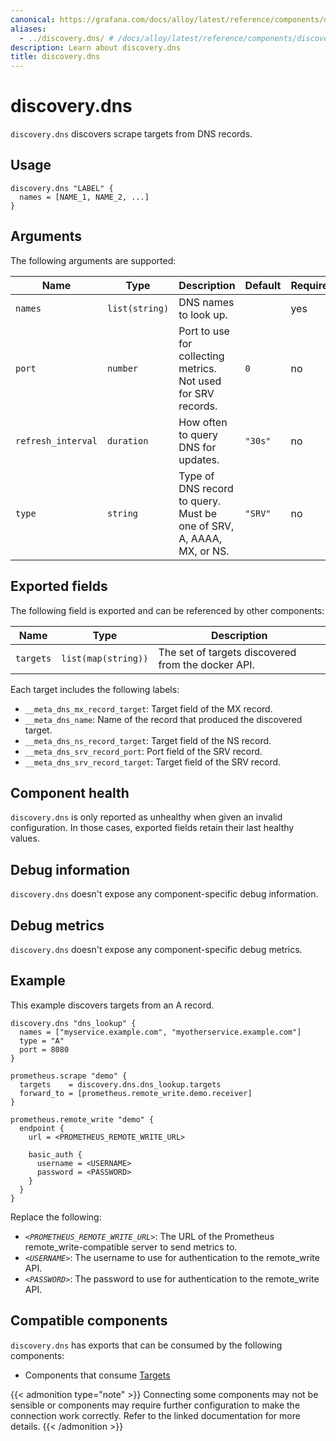 ```yaml
---
canonical: https://grafana.com/docs/alloy/latest/reference/components/discovery/discovery.dns/
aliases:
  - ../discovery.dns/ # /docs/alloy/latest/reference/components/discovery.dns/
description: Learn about discovery.dns
title: discovery.dns
---
```


# discovery.dns

`discovery.dns` discovers scrape targets from DNS records.

## Usage

```alloy
discovery.dns "LABEL" {
  names = [NAME_1, NAME_2, ...]
}
```

## Arguments

The following arguments are supported:

Name               | Type           | Description                                                          | Default | Required
-------------------|----------------|----------------------------------------------------------------------|---------|---------
`names`            | `list(string)` | DNS names to look up.                                                |         | yes
`port`             | `number`       | Port to use for collecting metrics. Not used for SRV records.        | `0`     | no
`refresh_interval` | `duration`     | How often to query DNS for updates.                                  | `"30s"` | no
`type`             | `string`       | Type of DNS record to query. Must be one of SRV, A, AAAA, MX, or NS. | `"SRV"` | no

## Exported fields

The following field is exported and can be referenced by other components:

Name      | Type                | Description
----------|---------------------|---------------------------------------------------
`targets` | `list(map(string))` | The set of targets discovered from the docker API.

Each target includes the following labels:

* `__meta_dns_mx_record_target`: Target field of the MX record.
* `__meta_dns_name`: Name of the record that produced the discovered target.
* `__meta_dns_ns_record_target`: Target field of the NS record.
* `__meta_dns_srv_record_port`: Port field of the SRV record.
* `__meta_dns_srv_record_target`: Target field of the SRV record.

## Component health

`discovery.dns` is only reported as unhealthy when given an invalid configuration.
In those cases, exported fields retain their last healthy values.

## Debug information

`discovery.dns` doesn't expose any component-specific debug information.

## Debug metrics

`discovery.dns` doesn't expose any component-specific debug metrics.

## Example

This example discovers targets from an A record.

```alloy
discovery.dns "dns_lookup" {
  names = ["myservice.example.com", "myotherservice.example.com"]
  type = "A"
  port = 8080
}

prometheus.scrape "demo" {
  targets    = discovery.dns.dns_lookup.targets
  forward_to = [prometheus.remote_write.demo.receiver]
}

prometheus.remote_write "demo" {
  endpoint {
    url = <PROMETHEUS_REMOTE_WRITE_URL>

    basic_auth {
      username = <USERNAME>
      password = <PASSWORD>
    }
  }
}
```

Replace the following:

* _`<PROMETHEUS_REMOTE_WRITE_URL>`_: The URL of the Prometheus remote_write-compatible server to send metrics to.
* _`<USERNAME>`_: The username to use for authentication to the remote_write API.
* _`<PASSWORD>`_: The password to use for authentication to the remote_write API.

<!-- START GENERATED COMPATIBLE COMPONENTS -->

## Compatible components

`discovery.dns` has exports that can be consumed by the following components:

- Components that consume [Targets](../../../compatibility/#targets-consumers)

{{< admonition type="note" >}}
Connecting some components may not be sensible or components may require further configuration to make the connection work correctly.
Refer to the linked documentation for more details.
{{< /admonition >}}

<!-- END GENERATED COMPATIBLE COMPONENTS -->
